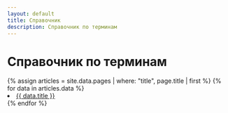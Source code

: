 ```yaml
---
layout: default
title: Справочник
description: Справочник по терминам
---
```

# Справочник по терминам

<ul-x>
  {% assign articles = site.data.pages | where: "title", page.title | first %}
	{% for data in articles.data %}
      <li>
  		<a href="{{ data.link | relative_url }}">{{ data.title }}</a>
      </li>
	{% endfor %}
</ul-x>
